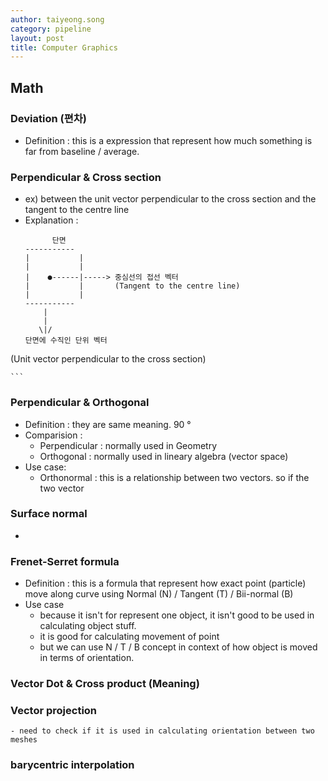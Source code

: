 ```yaml
---
author: taiyeong.song
category: pipeline
layout: post
title: Computer Graphics
---
```



## Math

### Deviation (편차)
- Definition : this is a expression that represent how much something is far from baseline / average.

### Perpendicular & Cross section
- ex) between the unit vector perpendicular to the cross section and the tangent to the centre line
- Explanation :
    ```
          단면
   -----------
  |           |
  |           |
  |    ●------|-----> 중심선의 접선 벡터
  |           |       (Tangent to the centre line)
  |           |
   -----------
        |
        |
       \|/
  단면에 수직인 단위 벡터
(Unit vector perpendicular to the cross section)

    ```

### Perpendicular & Orthogonal
- Definition : they are same meaning. 90 &deg;
- Comparision : 
    - Perpendicular : normally used in Geometry
    - Orthogonal : normally used in lineary algebra (vector space)
- Use case:
    - Orthonormal : this is a relationship between two vectors. so if the two vector

### Surface normal
- 


### Frenet-Serret formula
- Definition : this is a formula that represent how exact point (particle) move along curve using Normal (N) / Tangent (T) / Bii-normal (B)
- Use case
    - because it isn't for represent one object, it isn't good to be used in calculating object stuff.
    - it is good for calculating movement of point
    - but we can use N / T / B concept in context of how object is moved in terms of orientation.

### Vector Dot & Cross product (Meaning)

### Vector projection
    - need to check if it is used in calculating orientation between two meshes

### barycentric interpolation
